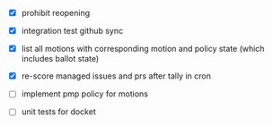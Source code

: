 - [x] prohibit reopening
- [x] integration test github sync
- [x] list all motions with corresponding motion and policy state (which includes ballot state)
- [x] re-score managed issues and prs after tally in cron

- [ ] implement pmp policy for motions


- [ ] unit tests for docket
